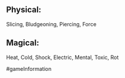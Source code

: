 ## Physical:

Slicing, Bludgeoning, Piercing, Force

## Magical:

Heat, Cold, Shock, Electric, Mental, Toxic, Rot

#gameInformation